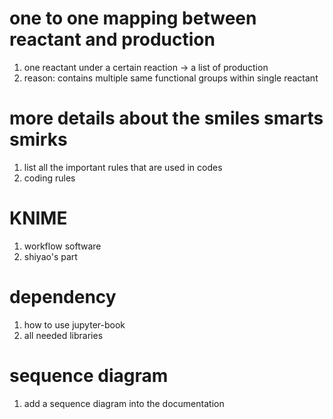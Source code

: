 # one to one mapping between reactant and production
1. one reactant under a certain reaction -> a list of production
2. reason: contains multiple same functional groups within single reactant

# more details about the smiles smarts smirks

1. list all the important rules that are used in codes
2. coding rules

# KNIME 

1. workflow software
2. shiyao's part

# dependency

1. how to use jupyter-book
2. all needed libraries

# sequence diagram
1. add a sequence diagram into the documentation

